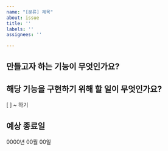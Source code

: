 ```yaml
---
name: "[분류] 제목"
about: issue
title: ''
labels: ''
assignees: ''

---
```


## 만들고자 하는 기능이 무엇인가요?

## 해당 기능을 구현하기 위해 할 일이 무엇인가요?
[ ] ~ 하기

## 예상 종료일
0000년 00월 00일
